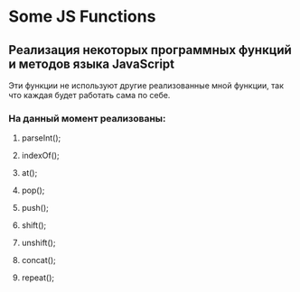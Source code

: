 # Some JS Functions

## Реализация некоторых программных функций и методов языка JavaScript

Эти функции не используют другие реализованные мной функции, так что каждая будет работать сама по себе.

### На данный момент реализованы:

1. parseInt();

2. indexOf();

3. at();

4. pop();

5. push();

6. shift();

7. unshift();

8. concat();

9. repeat();
